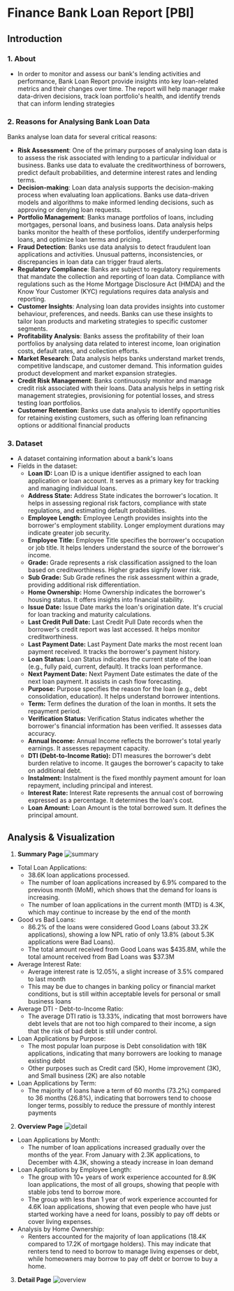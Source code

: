 # Finance Bank Loan Report [PBI]
## Introduction
### 1. About
- In order to monitor and assess our bank's lending activities and performance, Bank Loan Report provide insights into key loan-related metrics and their changes over time. The report will help manager make data-driven decisions, track loan portfolio's health, and identify trends that can inform lending strategies
### 2. Reasons for Analysing Bank Loan Data
Banks analyse loan data for several critical reasons:
- **Risk Assessment**: One of the primary purposes of analysing loan data is to assess the risk associated with lending to a particular individual or business. Banks use data to evaluate the creditworthiness of borrowers, predict default probabilities, and determine interest rates and lending terms.
- **Decision-making**: Loan data analysis supports the decision-making process when evaluating loan applications. Banks use data-driven models and algorithms to make informed lending decisions, such as approving or denying loan requests.
- **Portfolio Management**: Banks manage portfolios of loans, including mortgages, personal loans, and business loans. Data analysis helps banks monitor the health of these portfolios, identify underperforming loans, and optimize loan terms and pricing.
- **Fraud Detection**: Banks use data analysis to detect fraudulent loan applications and activities. Unusual patterns, inconsistencies, or discrepancies in loan data can trigger fraud alerts.
- **Regulatory Compliance**: Banks are subject to regulatory requirements that mandate the collection and reporting of loan data. Compliance with regulations such as the Home Mortgage Disclosure Act (HMDA) and the Know Your Customer (KYC) regulations requires data analysis and reporting.
- **Customer Insights**: Analysing loan data provides insights into customer behaviour, preferences, and needs. Banks can use these insights to tailor loan products and marketing strategies to specific customer segments.
- **Profitability Analysis**: Banks assess the profitability of their loan portfolios by analysing data related to interest income, loan origination costs, default rates, and collection efforts.
- **Market Research**: Data analysis helps banks understand market trends, competitive landscape, and customer demand. This information guides product development and market expansion strategies.
- **Credit Risk Management**: Banks continuously monitor and manage credit risk associated with their loans. Data analysis helps in setting risk management strategies, provisioning for potential losses, and stress testing loan portfolios.
- **Customer Retention**: Banks use data analysis to identify opportunities for retaining existing customers, such as offering loan refinancing options or additional financial products
### 3. Dataset
- A dataset containing information about a bank's loans
- Fields in the dataset: <br/>
  - **Loan ID:** Loan ID is a unique identifier assigned to each loan application or loan account. It serves as a primary key for tracking and managing individual loans. <br/>
  - **Address State:** Address State indicates the borrower's location. It helps in assessing regional risk factors, compliance with state regulations, and estimating default probabilities. <br/>
  - **Employee Length:** Employee Length provides insights into the borrower's employment stability. Longer employment durations may indicate greater job security.<br/>
  - **Employee Title:** Employee Title specifies the borrower's occupation or job title. It helps lenders understand the source of the borrower's income.<br/>
  - **Grade:** Grade represents a risk classification assigned to the loan based on creditworthiness. Higher grades signify lower risk.<br/>
  - **Sub Grade:** Sub Grade refines the risk assessment within a grade, providing additional risk differentiation.<br/>
  - **Home Ownership:** Home Ownership indicates the borrower's housing status. It offers insights into financial stability.<br/>
  - **Issue Date:** Issue Date marks the loan's origination date. It's crucial for loan tracking and maturity calculations.<br/>
  - **Last Credit Pull Date:** Last Credit Pull Date records when the borrower's credit report was last accessed. It helps monitor creditworthiness.<br/>
  - **Last Payment Date:** Last Payment Date marks the most recent loan payment received. It tracks the borrower's payment history.<br/>
  - **Loan Status:** Loan Status indicates the current state of the loan (e.g., fully paid, current, default). It tracks loan performance.<br/>
  - **Next Payment Date:** Next Payment Date estimates the date of the next loan payment. It assists in cash flow forecasting.<br/>
  - **Purpose:** Purpose specifies the reason for the loan (e.g., debt consolidation, education). It helps understand borrower intentions.<br/>
  - **Term:** Term defines the duration of the loan in months. It sets the repayment period.<br/>
  - **Verification Status:** Verification Status indicates whether the borrower's financial information has been verified. It assesses data accuracy.<br/>
  - **Annual Income:** Annual Income reflects the borrower's total yearly earnings. It assesses repayment capacity.<br/>
  - **DTI (Debt-to-Income Ratio):** DTI measures the borrower's debt burden relative to income. It gauges the borrower's capacity to take on additional debt.<br/>
  - **Instalment:** Instalment is the fixed monthly payment amount for loan repayment, including principal and interest.<br/>
  - **Interest Rate:** Interest Rate represents the annual cost of borrowing expressed as a percentage. It determines the loan's cost.<br/>
  - **Loan Amount:** Loan Amount is the total borrowed sum. It defines the principal amount.<br/>
## Analysis & Visualization
1. **Summary Page**
![summary](https://github.com/user-attachments/assets/cd615676-80e7-4ac2-9592-d020238c2fd1) <br />
- Total Loan Applications:
  - 38.6K loan applications processed.
  - The number of loan applications increased by 6.9% compared to the previous month (MoM), which shows that the demand for loans is increasing.
  - The number of loan applications in the current month (MTD) is 4.3K, which may continue to increase by the end of the month
- Good vs Bad Loans:
  - 86.2% of the loans were considered Good Loans (about 33.2K applications), showing a low NPL ratio of only 13.8% (about 5.3K applications were Bad Loans).
  - The total amount received from Good Loans was $435.8M, while the total amount received from Bad Loans was $37.3M
- Average Interest Rate:
  - Average interest rate is 12.05%, a slight increase of 3.5% compared to last month
  - This may be due to changes in banking policy or financial market conditions, but is still within acceptable levels for personal or small business loans
- Average DTI - Debt-to-Income Ratio:
  - The average DTI ratio is 13.33%, indicating that most borrowers have debt levels that are not too high compared to their income, a sign that the risk of bad debt is still under control.
- Loan Applications by Purpose:
  - The most popular loan purpose is Debt consolidation with 18K applications, indicating that many borrowers are looking to manage existing debt
  - Other purposes such as Credit card (5K), Home improvement (3K), and Small business (2K) are also notable
- Loan Applications by Term:
  - The majority of loans have a term of 60 months (73.2%) compared to 36 months (26.8%), indicating that borrowers tend to choose longer terms, possibly to reduce the pressure of monthly interest payments
2. **Overview Page**
![detail](https://github.com/user-attachments/assets/ba2aaef6-3f9f-4440-89bb-c58ed3a2c1bf) <br />
- Loan Applications by Month:
  - The number of loan applications increased gradually over the months of the year. From January with 2.3K applications, to December with 4.3K, showing a steady increase in loan demand
- Loan Applications by Employee Length:
  - The group with 10+ years of work experience accounted for 8.9K loan applications, the most of all groups, showing that people with stable jobs tend to borrow more.
  - The group with less than 1 year of work experience accounted for 4.6K loan applications, showing that even people who have just started working have a need for loans, possibly to pay off debts or cover living expenses.
- Analysis by Home Ownership:
  - Renters accounted for the majority of loan applications (18.4K compared to 17.2K of mortgage holders). This may indicate that renters tend to need to borrow to manage living expenses or debt, while homeowners may borrow to pay off debt or borrow to buy a home.
3. **Detail Page**
![overview](https://github.com/user-attachments/assets/4d78ddca-b7af-4faa-88ce-2a3cefef745f) <br />
